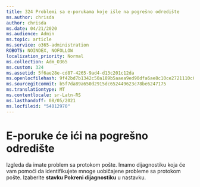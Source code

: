 ```yaml
---
title: 324 Problemi sa e-porukama koje išle na pogrešno odredište
ms.author: chrisda
author: chrisda
ms.date: 04/21/2020
ms.audience: Admin
ms.topic: article
ms.service: o365-administration
ROBOTS: NOINDEX, NOFOLLOW
localization_priority: Normal
ms.collection: Adm_O365
ms.custom: 324
ms.assetid: 5f6ae28e-cd87-4265-9ad4-d13c201c12da
ms.openlocfilehash: 9f42bd7b1342c50a189b5aaea9ed90dfa6ae8c10ce2721110c69d636de0f6181
ms.sourcegitcommit: b5f7da89a650d2915dc652449623c78be6247175
ms.translationtype: MT
ms.contentlocale: sr-Latn-RS
ms.lasthandoff: 08/05/2021
ms.locfileid: "54012970"
---
```

# <a name="email-messages-are-going-to-the-wrong-destination"></a>E-poruke će ići na pogrešno odredište

Izgleda da imate problem sa protokom pošte. Imamo dijagnostiku koja će vam pomoći da identifikujete mnoge uobičajene probleme sa protokom pošte. Izaberite **stavku Pokreni dijagnostiku** u nastavku.
